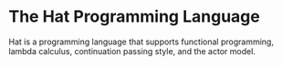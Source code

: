 # The Hat Programming Language

Hat is a programming language that supports functional programming, lambda calculus, continuation passing style, and the actor model.
